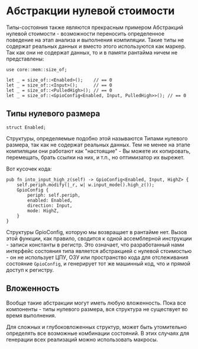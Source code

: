 # Абстракции нулевой стоимости

Типы-состояния также являются прекрасным примером Абстракций нулевой стоимости - возможности переносить
определенное поведение на этап анализа и выполнения компиляции. Такие типы не содержат реальных данных
и вместо этого используются как маркер. Так как они не содержат данных, то и в памяти рантайма ничем не
представлены:

```rust,ignore
use core::mem::size_of;

let _ = size_of::<Enabled>();    // == 0
let _ = size_of::<Input>();      // == 0
let _ = size_of::<PulledHigh>(); // == 0
let _ = size_of::<GpioConfig<Enabled, Input, PulledHigh>>(); // == 0
```

## Типы нулевого размера

```rust,ignore
struct Enabled;
```

Структуры, определяемые подобно этой называются Типами нулевого размера, так как не содержат реальных данных.
Тем не менее на этапе компиляции они работают как "настоящие" - Вы можете их копировать, перемещать,
брать ссылки на них, и т.п., но оптимизатор их вырежет.

Вот кусочек кода:

```rust,ignore
pub fn into_input_high_z(self) -> GpioConfig<Enabled, Input, HighZ> {
    self.periph.modify(|_r, w| w.input_mode().high_z());
    GpioConfig {
        periph: self.periph,
        enabled: Enabled,
        direction: Input,
        mode: HighZ,
    }
}
```

Структуры GpioConfig, которую мы возвращает в рантайме нет. Вызов этой функции, как правило, сводится к одной
ассемблерной инструкции - записи константы в регистр. Это означает, что разработанный нами интерфейс
состояния типа является абстракцией с нулевой стоимостью - он не использует ЦПУ, ОЗУ или пространство кода
для отслеживания состояние `GpioConfig`, и генерирует тот же машинный код, что и прямой доступ к регистру.

## Вложенность

Вообще такие абстракции могут иметь любую вложенность. Пока все компоненты - типы нулевого размера,
вся структура не существует во время выполнения.

Для сложных и глубоковложенных структур, может быть утомительно определять все возможные комбинации состояний. В этих случаях для генерации всех реализаций можно использовать макросы.
